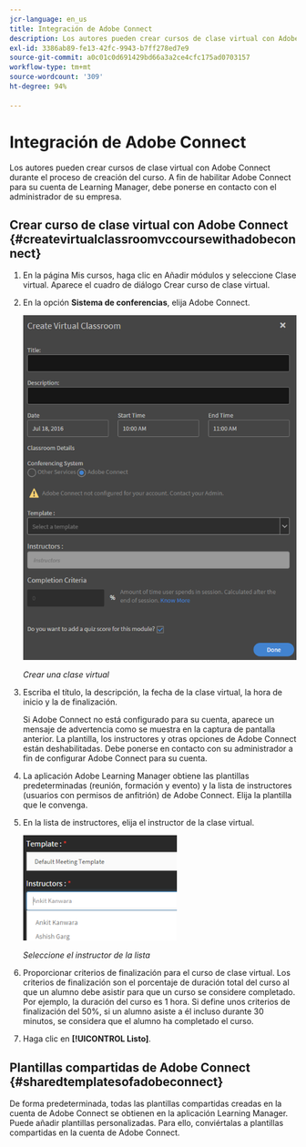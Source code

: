 ```yaml
---
jcr-language: en_us
title: Integración de Adobe Connect
description: Los autores pueden crear cursos de clase virtual con Adobe Connect durante el proceso de creación del curso. A fin de habilitar Adobe Connect para su cuenta de Learning Manager, debe ponerse en contacto con el administrador de su empresa.
exl-id: 3386ab89-fe13-42fc-9943-b7ff278ed7e9
source-git-commit: a0c01c0d691429bd66a3a2ce4cfc175ad0703157
workflow-type: tm+mt
source-wordcount: '309'
ht-degree: 94%

---
```


# Integración de Adobe Connect

Los autores pueden crear cursos de clase virtual con Adobe Connect durante el proceso de creación del curso. A fin de habilitar Adobe Connect para su cuenta de Learning Manager, debe ponerse en contacto con el administrador de su empresa.

## Crear curso de clase virtual con Adobe Connect {#createvirtualclassroomvccoursewithadobeconnect}

1. En la página Mis cursos, haga clic en Añadir módulos y seleccione Clase virtual. Aparece el cuadro de diálogo Crear curso de clase virtual.
1. En la opción **Sistema de conferencias**, elija Adobe Connect.

   ![](assets/create-vc-author.png)

   *Crear una clase virtual*

1. Escriba el título, la descripción, la fecha de la clase virtual, la hora de inicio y la de finalización.

   Si Adobe Connect no está configurado para su cuenta, aparece un mensaje de advertencia como se muestra en la captura de pantalla anterior. La plantilla, los instructores y otras opciones de Adobe Connect están deshabilitadas. Debe ponerse en contacto con su administrador a fin de configurar Adobe Connect para su cuenta.

1. La aplicación Adobe Learning Manager obtiene las plantillas predeterminadas (reunión, formación y evento) y la lista de instructores (usuarios con permisos de anfitrión) de Adobe Connect. Elija la plantilla que le convenga.
1. En la lista de instructores, elija el instructor de la clase virtual.

   ![](assets/instructors-list-author.png)

   *Seleccione el instructor de la lista*

1. Proporcionar criterios de finalización para el curso de clase virtual. Los criterios de finalización son el porcentaje de duración total del curso al que un alumno debe asistir para que un curso se considere completado. Por ejemplo, la duración del curso es 1 hora. Si define unos criterios de finalización del 50%, si un alumno asiste a él incluso durante 30 minutos, se considera que el alumno ha completado el curso.
1. Haga clic en **[!UICONTROL Listo]**.

## Plantillas compartidas de Adobe Connect {#sharedtemplatesofadobeconnect}

De forma predeterminada, todas las plantillas compartidas creadas en la cuenta de Adobe Connect se obtienen en la aplicación Learning Manager. Puede añadir plantillas personalizadas. Para ello, conviértalas a plantillas compartidas en la cuenta de Adobe Connect.

